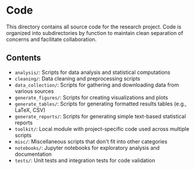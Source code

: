 # Code

This directory contains all source code for the research project.
Code is organized into subdirectories by function to maintain clean separation of concerns and facilitate collaboration.

## Contents

- `analysis/`: Scripts for data analysis and statistical computations
- `cleaning/`: Data cleaning and preprocessing scripts
- `data_collection/`: Scripts for gathering and downloading data from various sources
- `generate_figures/`: Scripts for creating visualizations and plots
- `generate_tables/`: Scripts for generating formatted results tables (e.g., LaTeX, CSV)
- `generate_reports/`: Scripts for generating simple text-based statistical reports
- `toolkit/`: Local module with project-specific code used across multiple scripts
- `misc/`: Miscellaneous scripts that don't fit into other categories
- `notebooks/`: Jupyter notebooks for exploratory analysis and documentation
- `tests/`: Unit tests and integration tests for code validation
